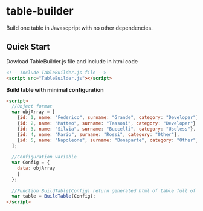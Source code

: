 # table-builder
Build one table in Javascpript with no other dependencies.

## Quick Start
Dowload TableBuilder.js file and include in html code

```html
<!-- Include TableBuilder.js file -->
<script src="TableBuilder.js"></script>
```

**Build table with minimal configuration**

```html
<script>
  //Object format
  var objArray = [
    {id: 1, name: "Federico", surname: "Grande", category: "Developer"}, 
    {id: 2, name: "Matteo", surname: "Tassoni", category: "Developer"}, 
    {id: 3, name: "Silvia", surname: "Buccelli", category: "Useless"},
    {id: 4, name: "Mario", surname: "Rossi", category: "Other"},
    {id: 5, name: "Napoleone", surname: "Bonaparte", category: "Other"}
  ];
  
  //Configuration variable
  var Config = {
    data: objArray
    }
  };
  
  //Function BuildTable(Config) return generated html of table full of data
  var table = BuildTable(Config);
</script>
```
